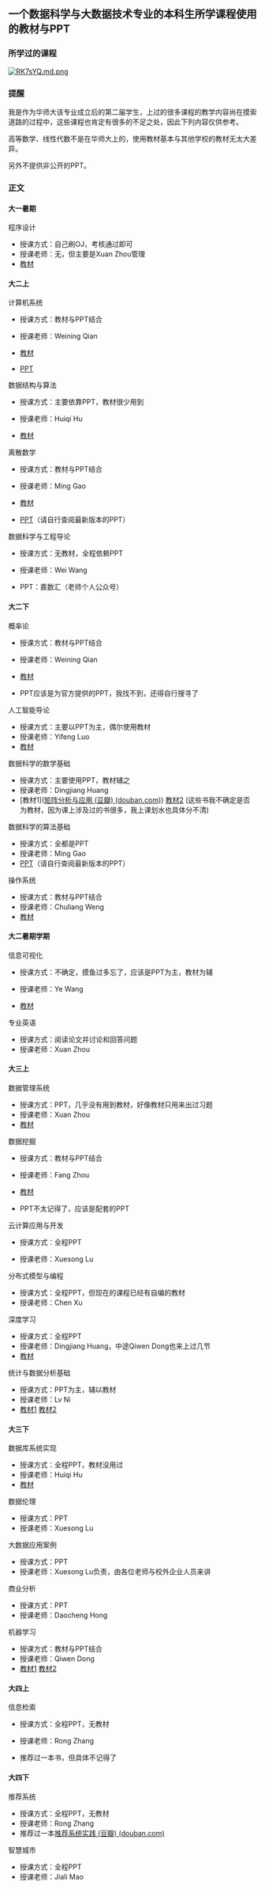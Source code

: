 ## 一个数据科学与大数据技术专业的本科生所学课程使用的教材与PPT



### 所学过的课程

[![RK7sYQ.md.png](https://z3.ax1x.com/2021/06/24/RK7sYQ.md.png)](https://imgtu.com/i/RK7sYQ)





### 提醒

我是作为华师大该专业成立后的第二届学生，上过的很多课程的教学内容尚在摸索道路的过程中，这些课程也肯定有很多的不足之处，因此下列内容仅供参考。



高等数学、线性代数不是在华师大上的，使用教材基本与其他学校的教材无太大差异。



另外不提供非公开的PPT。



### 正文

#### 大一暑期



程序设计

- 授课方式：自己刷OJ，考核通过即可
- 授课老师：无，但主要是Xuan Zhou管理
- [教材](https://book.douban.com/subject/4864940/)



#### 大二上



计算机系统

- 授课方式：教材与PPT结合
- 授课老师：Weining Qian

- [教材](https://book.douban.com/subject/27000879/)
- [PPT](http://csapp.cs.cmu.edu/3e/instructors.html)



数据结构与算法

- 授课方式：主要依靠PPT，教材很少用到
- 授课老师：Huiqi Hu

- [教材](https://book.douban.com/subject/1215873/)



离散数学

- 授课方式：教材与PPT结合
- 授课老师：Ming Gao
- [教材](https://book.douban.com/subject/26316200/)

- [PPT](http://dase.ecnu.edu.cn/mgao/pages/teaching.htmlhttp://dase.ecnu.edu.cn/mgao/pages/teaching.html)（请自行查阅最新版本的PPT）



数据科学与工程导论

- 授课方式：无教材，全程依赖PPT

- 授课老师：Wei Wang
- PPT：嘉数汇（老师个人公众号）



#### 大二下



概率论

- 授课方式：教材与PPT结合
- 授课老师：Weining Qian
- [教材](https://book.douban.com/subject/25794324/)

- PPT应该是为官方提供的PPT，我找不到，还得自行搜寻了



人工智能导论

- 授课方式：主要以PPT为主，偶尔使用教材
- 授课老师：Yifeng Luo
- [教材](https://baike.baidu.com/item/%E4%BA%BA%E5%B7%A5%E6%99%BA%E8%83%BD%E5%AF%BC%E8%AE%BA%EF%BC%88%E7%AC%AC4%E7%89%88%EF%BC%89)



数据科学的数学基础

- 授课方式：主要使用PPT，教材辅之
- 授课老师：Dingjiang Huang
- [教材1]([矩阵分析与应用 (豆瓣) (douban.com)](https://book.douban.com/subject/1257113/)) [教材2](https://book.douban.com/subject/21267860/) (这些书我不确定是否为教材，因为课上涉及过的书很多，我上课划水也具体分不清)



数据科学的算法基础

- 授课方式：全都是PPT
- 授课老师：Ming Gao
- [PPT](http://dase.ecnu.edu.cn/mgao/pages/teaching.htmlhttp://dase.ecnu.edu.cn/mgao/pages/teaching.html)（请自行查阅最新版本的PPT）



操作系统

- 授课方式：教材与PPT结合
- 授课老师：Chuliang Weng
- [教材](https://book.douban.com/subject/2044818/)





#### 大二暑期学期



信息可视化

- 授课方式：不确定，摸鱼过多忘了，应该是PPT为主，教材为辅

- 授课老师：Ye Wang
- [教材](https://book.douban.com/subject/26378430/)



专业英语

- 授课方式：阅读论文并讨论和回答问题
- 授课老师：Xuan Zhou



#### 大三上



数据管理系统

- 授课方式：PPT，几乎没有用到教材，好像教材只用来出过习题
- 授课老师：Xuan Zhou
- [教材](https://book.douban.com/subject/26317662/)



数据挖掘

- 授课方式：教材与PPT结合
- 授课老师：Fang Zhou
- [教材](https://book.douban.com/subject/5377669/)

- PPT不太记得了，应该是配套的PPT



云计算应用与开发

- 授课方式：全程PPT

- 授课老师：Xuesong Lu



分布式模型与编程

- 授课方式：全程PPT，但现在的课程已经有自编的教材
- 授课老师：Chen Xu



深度学习

- 授课方式：全程PPT
- 授课老师：Dingjiang Huang，中途Qiwen Dong也来上过几节
- [教材](https://book.douban.com/subject/27087503/)



统计与数据分析基础

- 授课方式：PPT为主，辅以教材
- 授课老师：Lv Ni
- [教材1](https://book.douban.com/subject/5998092/) [教材2](https://book.douban.com/subject/6508744/)



#### 大三下



数据库系统实现

- 授课方式：全程PPT，教材没用过
- 授课老师：Huiqi Hu
- [教材](https://book.douban.com/subject/4838430/)



数据伦理

- 授课方式：PPT
- 授课老师：Xuesong Lu



大数据应用案例

- 授课方式：PPT
- 授课老师：Xuesong Lu负责，由各位老师与校外企业人员来讲



商业分析

- 授课方式：PPT
- 授课老师：Daocheng Hong



机器学习

- 授课方式：教材与PPT结合
- 授课老师：Qiwen Dong
- [教材1](https://book.douban.com/subject/10590856/) [教材2](https://book.douban.com/subject/26708119/)



#### 大四上



信息检索

- 授课方式：全程PPT，无教材
- 授课老师：Rong Zhang

- 推荐过一本书，但具体不记得了



#### 大四下



推荐系统

- 授课方式：全程PPT，无教材
- 授课老师：Rong Zhang
- 推荐过一本[推荐系统实践 (豆瓣) (douban.com)](https://book.douban.com/subject/10769749/)



智慧城市

- 授课方式：全程PPT
- 授课老师：Jiali Mao